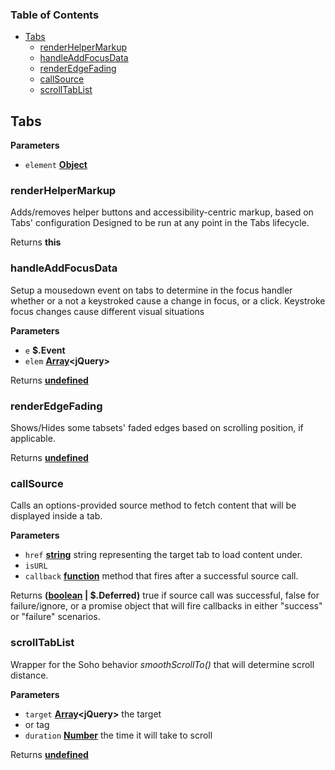 <!-- Generated by documentation.js. Update this documentation by updating the source code. -->

### Table of Contents

-   [Tabs](#tabs)
    -   [renderHelperMarkup](#renderhelpermarkup)
    -   [handleAddFocusData](#handleaddfocusdata)
    -   [renderEdgeFading](#renderedgefading)
    -   [callSource](#callsource)
    -   [scrollTabList](#scrolltablist)

## Tabs

**Parameters**

-   `element` **[Object](https://developer.mozilla.org/en-US/docs/Web/JavaScript/Reference/Global_Objects/Object)** 

### renderHelperMarkup

Adds/removes helper buttons and accessibility-centric markup, based on Tabs' configuration
Designed to be run at any point in the Tabs lifecycle.

Returns **this** 

### handleAddFocusData

Setup a mousedown event on tabs to determine in the focus handler whether or a not a keystroked cause
a change in focus, or a click.  Keystroke focus changes cause different visual situations

**Parameters**

-   `e` **$.Event** 
-   `elem` **[Array](https://developer.mozilla.org/en-US/docs/Web/JavaScript/Reference/Global_Objects/Array)&lt;jQuery>** 

Returns **[undefined](https://developer.mozilla.org/en-US/docs/Web/JavaScript/Reference/Global_Objects/undefined)** 

### renderEdgeFading

Shows/Hides some tabsets' faded edges based on scrolling position, if applicable.

Returns **[undefined](https://developer.mozilla.org/en-US/docs/Web/JavaScript/Reference/Global_Objects/undefined)** 

### callSource

Calls an options-provided source method to fetch content that will be displayed inside a tab.

**Parameters**

-   `href` **[string](https://developer.mozilla.org/en-US/docs/Web/JavaScript/Reference/Global_Objects/String)** string representing the target tab to load content under.
-   `isURL`  
-   `callback` **[function](https://developer.mozilla.org/en-US/docs/Web/JavaScript/Reference/Statements/function)** method that fires after a successful source call.

Returns **([boolean](https://developer.mozilla.org/en-US/docs/Web/JavaScript/Reference/Global_Objects/Boolean) | $.Deferred)** true if source call was successful, false for failure/ignore, or a promise object that will fire callbacks in either "success" or "failure" scenarios.

### scrollTabList

Wrapper for the Soho behavior _smoothScrollTo()_ that will determine scroll distance.

**Parameters**

-   `target` **[Array](https://developer.mozilla.org/en-US/docs/Web/JavaScript/Reference/Global_Objects/Array)&lt;jQuery>** the target <li> or <a> tag
-   `duration` **[Number](https://developer.mozilla.org/en-US/docs/Web/JavaScript/Reference/Global_Objects/Number)** the time it will take to scroll

Returns **[undefined](https://developer.mozilla.org/en-US/docs/Web/JavaScript/Reference/Global_Objects/undefined)** 
